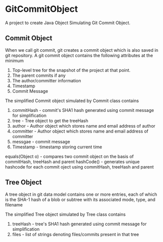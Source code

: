 # GitCommitObject

A project to create Java Object Simulating Git Commit Object.

## Commit Object

When we call git commit, git creates a commit object which is also saved in git repository. A git commit object contains
the following attributes at the minimum

  1. Top-level tree for the snapshot of the project at that point.
  2. The parent commits if any
  3. The author/committer information
  4. Timestamp
  5. Commit Message

The simplified Commit object simulated by Commit class contains 
  
  1. commitHash - commit's SHA1 hash generated using commit message for simplification
  2. tree - Tree object to get the treeHash
  3. author - Author object which stores name and email address of author
  4. committer - Author object which stores name and email address of committer
  5. messgae - commit message
  6. Timestamp - timestamp storing current time
  
  
  equals(Object o) - compares two commit object on the basis of commitHash, treeHash and parent
  hashCode() - generates unique hashcode for each commit oject using commitHash, treeHash and parent
  
## Tree Object

A tree object in git data model contains one or more entries, each of which is the SHA-1 hash of a blob or 
subtree with its associated mode, type, and filename

The simplified Tree object simulated by Tree class contains
  
  1. treeHash - tree's SHA1 hash generated using commit message for simplification
  2. files - list of strings denoting files/commits present in that tree
  
  
